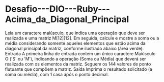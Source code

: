 # Desafio---DIO---Ruby---Acima_da_Diagonal_Principal
Leia um caractere maiúsculo, que indica uma operação que deve ser realizada e  uma matriz M[12][12]. Em seguida, calcule e mostre a soma ou a média  considerando somente aqueles elementos que estão acima da diagonal principal da  matriz, conforme ilustrado abaixo (área verde).    Entrada    A primeira linha de entrada contem um único caractere Maiúsculo O ('S' ou 'M'),  indicando a operação (Soma ou Média) que deverá ser realizada com os elementos  da matriz. Seguem os 144 valores de ponto flutuante que compõem a matriz.    Saída    Imprima o resultado solicitado (a soma ou média), com 1 casa após o ponto  decimal.
